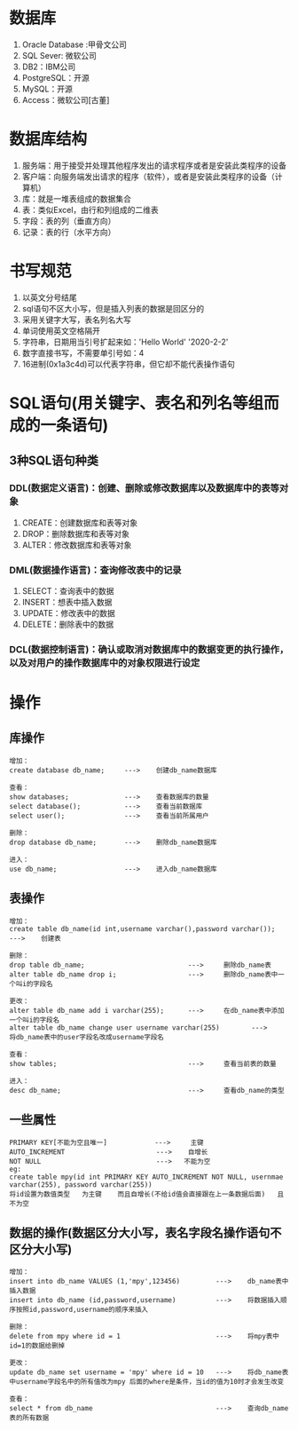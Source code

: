 # 数据库
1. Oracle Database :甲骨文公司
2. SQL Sever: 微软公司
3. DB2：IBM公司
4. PostgreSQL：开源
5. MySQL：开源
6. Access：微软公司[古董]

# 数据库结构
1. 服务端：用于接受并处理其他程序发出的请求程序或者是安装此类程序的设备
2. 客户端：向服务端发出请求的程序（软件），或者是安装此类程序的设备（计算机）
3. 库：就是一堆表组成的数据集合
4. 表：类似Excel，由行和列组成的二维表
5. 字段：表的列（垂直方向）
6. 记录：表的行（水平方向）

# 书写规范
1. 以英文分号结尾
2. sql语句不区大小写，但是插入列表的数据是回区分的
3. 采用关键字大写，表名列名大写
4. 单词使用英文空格隔开
5. 字符串，日期用当引号扩起来如：'Hello World' '2020-2-2'
6. 数字直接书写，不需要单引号如：4
7. 16进制(0x1a3c4d)可以代表字符串，但它却不能代表操作语句

# SQL语句(用关键字、表名和列名等组而成的一条语句)

## 3种SQL语句种类
### DDL(数据定义语言)：创建、删除或修改数据库以及数据库中的表等对象
1. CREATE：创建数据库和表等对象
2. DROP：删除数据库和表等对象
3. ALTER：修改数据库和表等对象
### DML(数据操作语言)：查询修改表中的记录
1. SELECT：查询表中的数据
2. INSERT：想表中插入数据
3. UPDATE：修改表中的数据
4. DELETE：删除表中的数据
### DCL(数据控制语言)：确认或取消对数据库中的数据变更的执行操作，以及对用户的操作数据库中的对象权限进行设定

# 操作
## 库操作
```
增加：
create database db_name;     --->    创建db_name数据库

查看：
show databases;              --->    查看数据库的数量
select database();           --->    查看当前数据库
select user();               --->    查看当前所属用户

删除：
drop database db_name;       --->    删除db_name数据库

进入：
use db_name;                 --->    进入db_name数据库
```
## 表操作
```
增加：
create table db_name(id int,username varchar(),password varchar());    --->    创建表 

删除：
drop table db_name;                          --->     删除db_name表
alter table db_name drop i;                  --->     删除db_name表中一个叫i的字段名

更改：
alter table db_name add i varchar(255);      --->     在db_name表中添加一个叫i的字段名
alter table db_name change user username varchar(255)        --->    将db_name表中的user字段名改成username字段名

查看：
show tables;                                 --->     查看当前表的数量

进入：
desc db_name;                                --->     查看db_name的类型
```
## 一些属性
```
PRIMARY KEY[不能为空且唯一]            --->     主键
AUTO_INCREMENT                       --->    自增长
NOT NULL                             --->   不能为空
eg:
create table mpy(id int PRIMARY KEY AUTO_INCREMENT NOT NULL, usernmae varchar(255), password varchar(255))
将id设置为数值类型   为主键    而且自增长(不给id值会直接跟在上一条数据后面)   且不为空
```
## 数据的操作(数据区分大小写，表名字段名操作语句不区分大小写)
```
增加：
insert into db_name VALUES (1,'mpy',123456)         --->    db_name表中插入数据
insert into db_name (id,password,username)          --->    将数据插入顺序按照id,password,username的顺序来插入

删除：
delete from mpy where id = 1                        --->    将mpy表中id=1的数据给删掉

更改：
update db_name set username = 'mpy' where id = 10   --->    将db_name表中username字段名中的所有值改为mpy 后面的where是条件，当id的值为10时才会发生改变

查看：
select * from db_name                               --->    查询db_name表的所有数据
```